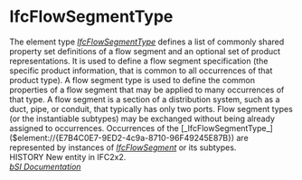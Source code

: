 IfcFlowSegmentType
==================
The element type
[_IfcFlowSegmentType_]($element://{E7B4C0E7-9ED2-4c9a-8710-96F49245E87B})
defines a list of commonly shared property set definitions of a flow segment
and an optional set of product representations. It is used to define a flow
segment specification (the specific product information, that is common to all
occurrences of that product type).  
A flow segment type is used to define the common properties of a flow segment
that may be applied to many occurrences of that type. A flow segment is a
section of a distribution system, such as a duct, pipe, or conduit, that
typically has only two ports. Flow segment types (or the instantiable
subtypes) may be exchanged without being already assigned to occurrences.  
Occurrences of the
[_IfcFlowSegmentType_]($element://{E7B4C0E7-9ED2-4c9a-8710-96F49245E87B}) are
represented by instances of
[_IfcFlowSegment_]($element://{E497EE91-2C62-49ca-9DE4-94F5DF8C2BBE}) or its
subtypes.  
HISTORY New entity in IFC2x2.  
[ _bSI
Documentation_](https://standards.buildingsmart.org/IFC/DEV/IFC4_2/FINAL/HTML/schema/ifcsharedbldgserviceelements/lexical/ifcflowsegmenttype.htm)


